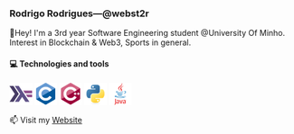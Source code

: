 ### Rodrigo Rodrigues—@webst2r

👋Hey! I'm a 3rd year Software Engineering student @University Of Minho. Interest in Blockchain & Web3, Sports in general.



#### :computer: Technologies and tools
<img src= "https://raw.githubusercontent.com/devicons/devicon/master/icons/haskell/haskell-original.svg" alt ="haskell" width="40" height="40" style="max-width:100%;"></img>
<img src= "https://raw.githubusercontent.com/devicons/devicon/2809b567852a4648062a2d3e7c1c531367458c0b/icons/c/c-original.svg" alt ="c-language" width="40" height="40" style="max-width:100%;"></img>
<img src= "https://raw.githubusercontent.com/devicons/devicon/1119b9f84c0290e0f0b38982099a2bd027a48bf1/icons/cplusplus/cplusplus-original.svg" alt ="c-plus-plus" width="40" height="40" style="max-width:100%;"></img>
<img src= "https://raw.githubusercontent.com/devicons/devicon/1119b9f84c0290e0f0b38982099a2bd027a48bf1/icons/python/python-original.svg" alt ="python" width="40" height="40" style="max-width:100%;"></img>
<img src= "https://raw.githubusercontent.com/devicons/devicon/2809b567852a4648062a2d3e7c1c531367458c0b/icons/java/java-original-wordmark.svg" alt ="java" width="40" height="40" style="max-width:100%;"></img>



  
📫 Visit my <a href=https://webst2r.github.io/portfolio/ target="_blank">Website</a>
    
    
   

<!--
**webst2r/webst2r** is a ✨ _special_ ✨ repository because its `README.md` (this file) appears on your GitHub profile.
Here are some ideas to get you started:

- 🔭 I’m currently working on ...
- 🌱 I’m currently learning ...
- 👯 I’m looking to collaborate on ...
- 🤔 I’m looking for help with ...
- 💬 Ask me about ...
- 📫 How to reach me: ...
- 😄 Pronouns: ...
- ⚡ Fun fact: ...

![Anurag's GitHub stats](https://github-readme-stats.vercel.app/api?username=webst2r&show_icons=true&theme=radical)

-->
